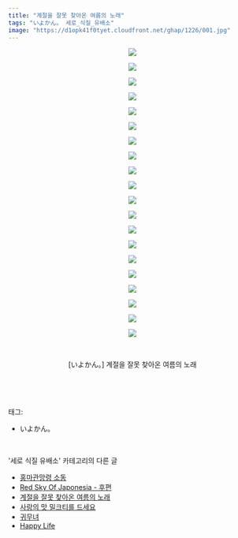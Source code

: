 ```yaml
---
title: "계절을 잘못 찾아온 여름의 노래"
tags: "いよかん。 세로_식질_유배소"
image: "https://d1opk41f0tyet.cloudfront.net/ghap/1226/001.jpg"
---
```

<div class="article">
<p style="text-align: center; clear: none; float: none;"><img src="{{ site.imgserver10 }}/ghap/1226/001.jpg"/></p>
<p style="text-align: center; clear: none; float: none;"><img src="{{ site.imgserver10 }}/ghap/1226/002.jpg"/></p>
<p style="text-align: center; clear: none; float: none;"><img src="{{ site.imgserver10 }}/ghap/1226/003.jpg"/></p>
<p style="text-align: center; clear: none; float: none;"><img src="{{ site.imgserver10 }}/ghap/1226/004.jpg"/></p>
<p style="text-align: center; clear: none; float: none;"><img src="{{ site.imgserver10 }}/ghap/1226/005.jpg"/></p>
<p style="text-align: center; clear: none; float: none;"><img src="{{ site.imgserver10 }}/ghap/1226/006.jpg"/></p>
<p style="text-align: center; clear: none; float: none;"><img src="{{ site.imgserver10 }}/ghap/1226/007.jpg"/></p>
<p style="text-align: center; clear: none; float: none;"><img src="{{ site.imgserver10 }}/ghap/1226/008.jpg"/></p>
<p style="text-align: center; clear: none; float: none;"><img src="{{ site.imgserver10 }}/ghap/1226/009.jpg"/></p>
<p style="text-align: center; clear: none; float: none;"><img src="{{ site.imgserver10 }}/ghap/1226/010.jpg"/></p>
<p style="text-align: center; clear: none; float: none;"><img src="{{ site.imgserver10 }}/ghap/1226/011.jpg"/></p>
<p style="text-align: center; clear: none; float: none;"><img src="{{ site.imgserver10 }}/ghap/1226/012.jpg"/></p>
<p style="text-align: center; clear: none; float: none;"><img src="{{ site.imgserver10 }}/ghap/1226/013.jpg"/></p>
<p style="text-align: center; clear: none; float: none;"><img src="{{ site.imgserver10 }}/ghap/1226/014.jpg"/></p>
<p style="text-align: center; clear: none; float: none;"><img src="{{ site.imgserver10 }}/ghap/1226/015.jpg"/></p>
<p style="text-align: center; clear: none; float: none;"><img src="{{ site.imgserver10 }}/ghap/1226/016.jpg"/></p>
<p style="text-align: center; clear: none; float: none;"><img src="{{ site.imgserver10 }}/ghap/1226/017.jpg"/></p>
<p style="text-align: center; clear: none; float: none;"><img src="{{ site.imgserver10 }}/ghap/1226/018.jpg"/></p>
<p style="text-align: center; clear: none; float: none;"><img src="{{ site.imgserver10 }}/ghap/1226/019.jpg"/></p>
<p style="text-align: center; clear: none; float: none;"><img src="{{ site.imgserver10 }}/ghap/1226/020.jpg"/></p>
<p style="text-align: center; clear: none; float: none;"><br/></p>
<p style="text-align: center; clear: none; float: none;">[いよかん。] 계절을 잘못 찾아온 여름의 노래</p>
<p><br/></p>
</div><br/>
<div class="tagTrail">
<p>태그: </p>
<ul>
<li>いよかん。</li>
</ul>
</div><br/>
<div class="another">
<p>'세로 식질 유배소' 카테고리의 다른 글</p>
<ul>
<li><a href="/ghap_1344">홍마관망령 소동</a></li>
<li><a href="/ghap_1293">Red Sky Of Japonesia - 후편</a></li>
<li><a href="/ghap_1226">계절을 잘못 찾아온 여름의 노래</a></li>
<li><a href="/ghap_1184">사랑의 맛 밀크티를 드세요</a></li>
<li><a href="/ghap_1177">귀무녀</a></li>
<li><a href="/ghap_1153">Happy Life</a></li>
</ul>
</div><br/>
<div class="cb_module cb_fluid">
<div class="cb_wrt cb_profile">
</div><!-- commentList close -->
</div><br/>
